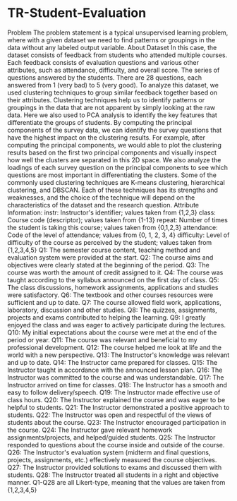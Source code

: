 # TR-Student-Evaluation
Problem
The problem statement is a typical unsupervised learning problem, where with a given dataset we need to find patterns or groupings in the data without any labeled output variable.
About Dataset
In this case, the dataset consists of feedback from students who attended multiple courses. Each feedback consists of evaluation questions and various other attributes, such as attendance, difficulty, and overall score. The series of questions answered by the students. There are 28 questions, each answered from 1 (very bad) to 5 (very good).
To analyze this dataset, we used clustering techniques to group similar feedback together based on their attributes. Clustering techniques help us to identify patterns or groupings in the data that are not apparent by simply looking at the raw data.
Here we also used to PCA analysis to identify the key features that differentiate the groups of students. By computing the principal components of the survey data, we can identify the survey questions that have the highest impact on the clustering results.
For example, after computing the principal components, we would able to plot the clustering results based on the first two principal components and visually inspect how well the clusters are separated in this 2D space. We also analyze the loadings of each survey question on the principal components to see which questions are most important in differentiating the clusters.
Some of the commonly used clustering techniques are K-means clustering, hierarchical clustering, and DBSCAN. Each of these techniques has its strengths and weaknesses, and the choice of the technique will depend on the characteristics of the dataset and the research question.
Attribute Information: 
instr: Instructor's identifier; values taken from {1,2,3} 
class: Course code (descriptor); values taken from {1-13} 
repeat: Number of times the student is taking this course; values taken from {0,1,2,3} 
attendance: Code of the level of attendance; values from {0, 1, 2, 3, 4} 
difficulty: Level of difficulty of the course as perceived by the student; values taken from {1,2,3,4,5}
Q1: The semester course content, teaching method and evaluation system were provided at the start. 
Q2: The course aims and objectives were clearly stated at the beginning of the period.
Q3: The course was worth the amount of credit assigned to it. 
Q4: The course was taught according to the syllabus announced on the first day of class. 
Q5: The class discussions, homework assignments, applications and studies were satisfactory. 
Q6: The textbook and other courses resources were sufficient and up to date. 
Q7: The course allowed field work, applications, laboratory, discussion and other studies. 
Q8: The quizzes, assignments, projects and exams contributed to helping the learning. 
Q9: I greatly enjoyed the class and was eager to actively participate during the lectures. 
Q10: My initial expectations about the course were met at the end of the period or year. 
Q11: The course was relevant and beneficial to my professional development. 
Q12: The course helped me look at life and the world with a new perspective. 
Q13: The Instructor's knowledge was relevant and up to date. 
Q14: The Instructor came prepared for classes.
Q15: The Instructor taught in accordance with the announced lesson plan. 
Q16: The Instructor was committed to the course and was understandable. 
Q17: The Instructor arrived on time for classes. 
Q18: The Instructor has a smooth and easy to follow delivery/speech. 
Q19: The Instructor made effective use of class hours. 
Q20: The Instructor explained the course and was eager to be helpful to students. 
Q21: The Instructor demonstrated a positive approach to students. 
Q22: The Instructor was open and respectful of the views of students about the course. 
Q23: The Instructor encouraged participation in the course. 
Q24: The Instructor gave relevant homework assignments/projects, and helped/guided students. Q25: The Instructor responded to questions about the course inside and outside of the course. 
Q26: The Instructor's evaluation system (midterm and final questions, projects, assignments, etc.) effectively measured the course objectives. 
Q27: The Instructor provided solutions to exams and discussed them with students. 
Q28: The Instructor treated all students in a right and objective manner. 
Q1-Q28 are all Likert-type, meaning that the values are taken from {1,2,3,4,5}
